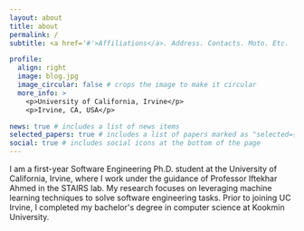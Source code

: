 ```yaml
---
layout: about
title: about
permalink: /
subtitle: <a href='#'>Affiliations</a>. Address. Contacts. Moto. Etc.

profile:
  align: right
  image: blog.jpg
  image_circular: false # crops the image to make it circular
  more_info: >
    <p>University of California, Irvine</p>
    <p>Irvine, CA, USA</p>

news: true # includes a list of news items
selected_papers: true # includes a list of papers marked as "selected={true}"
social: true # includes social icons at the bottom of the page
---
```


I am a first-year Software Engineering Ph.D. student at the University of California, Irvine, where I work under the guidance of Professor Iftekhar Ahmed in the STAIRS lab. My research focuses on leveraging machine learning techniques to solve software engineering tasks. Prior to joining UC Irvine, I completed my bachelor's degree in computer science at Kookmin University.

